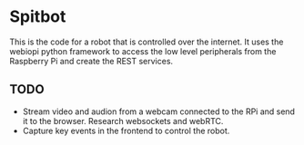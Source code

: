 # Spitbot

This is the code for a robot that is controlled over the internet. It uses the webiopi python framework to access the low level peripherals from the Raspberry Pi and create the REST services.

## TODO

* Stream video and audion from a webcam connected to the RPi and send it to the browser. Research websockets and webRTC.
* Capture key events in the frontend to control the robot.